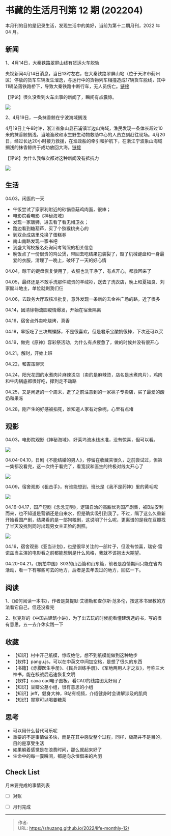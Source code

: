# 书藏的生活月刊第 12 期 (202204)


本月刊的目的是记录生活，发现生活中的美好，当前为第十二期月刊，2022 年 04 月。

<!--more-->

## 新闻

1、4月14日，大秦铁路翠屏山线有货运火车脱轨

央视新闻4月14日消息，当日13时左右，在大秦铁路翠屏山站（位于天津市蓟州区）停放的货车车辆发生溜逸，与运行中的货物列车相撞造成17辆货车脱线，其中11辆坠落铁路桥下，导致大秦铁路中断行车，无人员伤亡。[链接](https://www.thepaper.cn/newsDetail_forward_17613243)

【评论】很久没看到火车出事的新闻了，瞬间有点震惊。

![](https://picped-1301226557.cos.ap-beijing.myqcloud.com/ZK_20220430_出轨的火车.jpeg)

2、4月19日，一条抹香鲸在宁波海域搁浅

4月19日上午8时许，浙江省象山县石浦镇半边山海域，渔民发现一条体长超过10米的抹香鲸搁浅。当地渔政和水生野生动物救助中心的人员立刻赶往现场。4月20日，经过长达20小时接力救援，在渔政船的牵引和护航下，在浙江宁波象山海域搁浅的抹香鲸终于成功放回大海。[链接](https://new.qq.com/omn/20220422/20220422A03K3W00.html)

【评论】为什么我每次都对这种新闻没有抵抗力

![](https://picped-1301226557.cos.ap-beijing.myqcloud.com/ZK_20220430_搁浅的鲸鱼.png)

## 生活

04.03，闲逛的一天

- 午饭尝试了家家利附近的砂锅香菇鸡肉面，很棒；
- 电影院看电影《神秘海域》
- 发现一家唐狮，进去看了看无帽卫衣；
- 路边看到糖葫芦，买了个猕猴桃夹心的
- 到双合成店里兑换了蛋糕券
- 南山南路发现一家书吧
- 到盛大驾校报名处询问考驾照的相关信息
- 晚饭点了一份很贵的鸡公煲，带回去吃结果包装裂了，毁了机械键盘和一身最爱的衣服，清理了一晚上，破坏了一天的好心情

04.04，晾干的键盘恢复使用了，衣服也洗干净了，有点开心，都救回来了

04.05，最终还是不敢手洗那件贼贵的羊绒衫，送去了洗衣店，晚上和夏福良、刘家懿斗地主，单位就剩我们仨

04.06，去政务大厅取核准批复，意外发现一条新的去金谷广场的路，近了很多

04.14，因清徐物流园疫情爆发，开始在宿舍隔离

04.16，宿舍点外卖吃烧烤，真香

04.18，早饭吃了三块蝴蝶酥，不是很喜欢，但是君乐宝酸奶很棒，下次还可以买

04.19，做完《原神》容彩祭活动，为什么有点疲惫了，做的时候并没有很开心

04.21，解封，开始上班

04.22，和吉策聊天

04.24，阳光花园的水煮肉片麻辣烫店（卖的是麻辣烫，店名是水煮肉片），鸡肉和牛肉锅底都很好吃，撑到走不动路

04.25，又是闲逛的一个周末，逛了之前注意到的一家袜子专卖店，买了最爱的酸奶和果冻

04.28，刚产生的好感被掐死，谁知道人家有对象呢，心里有点堵

## 观影

04.03，电影院观影《神秘海域》，好莱坞流水线水准，没有惊喜，但可以看。

![](https://picped-1301226557.cos.ap-beijing.myqcloud.com/ZK_20220430_神秘海域.jpg)

04.04-04.10，日剧《不能结婚的男人》，停留在收藏夹很久，之前尝试过，但第一集都没看完，这一次终于看完了，看宽叔和医生的终极对线太开心了

![](https://picped-1301226557.cos.ap-beijing.myqcloud.com/ZK_20220430_不能结婚的男人.jpg)

04.09，宿舍观影《狙击手》，有谁能想到，班长是《我不是药神》里的黄毛呢

![](https://picped-1301226557.cos.ap-beijing.myqcloud.com/ZK_20220430_狙击手.jpg)

04.16-04.17，国产短剧《念念无明》，逻辑自洽的高甜优秀国产剧集，被B站安利而来，也不知道是营销还是自来水，但是确实吸引到我了。不过，隔了这么久重新开始看国产剧，结果看的是一部狗粮剧，这说明了什么呢，更离谱的是我在豆瓣找了半天没找到同时出现男女主正脸的剧照。

![](https://picped-1301226557.cos.ap-beijing.myqcloud.com/ZK_20220430_念念无明.jpg)

04.16，宿舍观影《亚当计划》，也是很早关注的一部片子，但没有惊喜，瑞安·雷诺兹当主演的电影看之前都能想到是什么风格，我就不该抱太大期望。

04.20-04.21，《航拍中国》S03的山西篇和山东篇，前者是疫情期间只能在省内活动，看一下有哪些可去的地方，后者是去年去过的地方，回忆一下。

## 阅读

1、《如何阅读一本书》，作者是莫提默·艾德勒和查尔斯·范多伦，按这本书里教的方法看它自己，但还没看完

2、张克群的《中国古建筑小讲》，为了出去玩的时候能看懂建筑选的书，写的很有意思，五一去介休实践一下

## 收藏

- 【知识】村中开己纸模，惊叹绝伦，想不到纸模能做到这种地步
- 【软件】pangu.js，可以在中英文中间加空格，是想了很久的东西
- 【书籍】《赤脚医生手册》、《民兵训练手册》、《军地两用人才之友》，号称三大神书，能在核战后迅速恢复文明
- 【软件】caxa cad电子图板，看CAD的线路图太好用了
- 【知识】豆瓣公墓小组，很有意思的小组
- 【知识】jeff，健身大神，B站有视频，介绍健身时会讲解涉及的肌肉
- 【知识】胃寒可以喝姜糖茶

## 思考

- 可以用什么替代可乐呢
- 重要的不是事情做多快，而是在其中感受整个过程，同样，极简并不是目的，目的是享受生活
- 如果躺着感觉是在浪费时间，那么就起来好了
- 生命中的每一霎瞬间，都是向永恒借来的片羽

## Check List

月末要完成的事情列表

- [ ] 对账
- [ ] 月刊完成









---

> 作者:   
> URL: https://shuzang.github.io/2022/life-monthly-12/  

